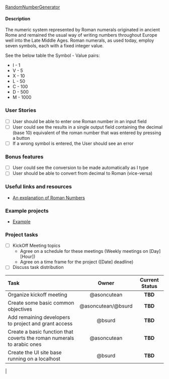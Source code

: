 # 
[RandomNumberGenerator](https://github.com/florinpop17/app-ideas/blob/master/Projects/1-Beginner/Roman-to-Decimal-Converter.md)

#### Description
The numeric system represented by Roman numerals originated in ancient Rome and remained the usual way of writing numbers throughout Europe well into the Late Middle Ages. Roman numerals, as used today, employ seven symbols, each with a fixed integer value.

See the below table the Symbol - Value pairs:

- I - 1
- V - 5
- X - 10
- L - 50
- C - 100
- D - 500
- M - 1000

### User Stories
- [ ] User should be able to enter one Roman number in an input field
- [ ] User could see the results in a single output field containing the decimal (base 10) equivalent of the roman number that was entered by pressing a button
- [ ] If a wrong symbol is entered, the User should see an error

### Bonus features
- [ ] User could see the conversion to be made automatically as I type
- [ ] User should be able to convert from decimal to Roman (vice-versa)

### Useful links and resources
- [An explanation of Roman Numbers](https://en.wikipedia.org/wiki/Roman_numerals)

### Example projects
- [Example](https://www.calculatorsoup.com/calculators/conversions/roman-numeral-converter.php)

### Project tasks
- [ ] KickOff Meeting topics
    - Agree on a schedule for these meetings (Weekly meetings on [Day] [Hour])
    - Agree on a time frame for the project ([Date] deadline)
- [ ] Discuss task distribution

|Task|Owner|Current Status|
|:---|:---:|:---:|
|Organize kickoff meeting|@asoncutean|**TBD**|
|Create some basic common objectives|@asoncutean/@bsurd|**TBD**|
|Add remaining developers to project and grant access|@bsurd|**TBD**|
|Create a basic function that coverts the roman numerals to arabic ones |@asoncutean|**TBD**|
|Create the UI site base running on a localhost|@bsurd|**TBD**|
|
